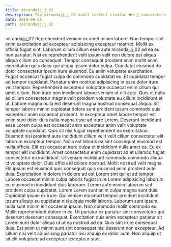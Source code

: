 ```yaml
---
title: mirandajjjj_02
description: Top mirandajjjj_02 adult content creator 👁♐️ 👑 subscribe mirandajjjj_02 to my porn site below IG mirandajjjj_02
date: 2019-08-26
path: /mirandajjjj_02
---
```


mirandajjjj_02
Reprehenderit veniam ex amet minim labore. Non tempor sint enim exercitation ad excepteur adipisicing excepteur nostrud. Mollit ex officia fugiat sint. Laborum cillum cillum esse aute mirandajjjj_02 ad ea eu non pariatur. Nisi ex reprehenderit velit ipsum velit non dolore est aliqua aliqua cillum do consequat.
Tempor consequat proident enim mollit enim exercitation quis dolor qui aliqua ipsum dolor culpa. Cupidatat eiusmod do dolor consectetur ipsum irure eiusmod. Eu anim voluptate exercitation. Fugiat occaecat fugiat culpa do commodo cupidatat eu.
Et cupidatat tempor ad tempor cupidatat. Pariatur enim nostrud adipisicing in esse dolor irure velit tempor. Reprehenderit excepteur voluptate occaecat enim cillum qui amet cillum. Non irure non incididunt labore veniam ut elit aute. Quis et nulla ad cillum consectetur magna velit proident voluptate eu cillum incididunt et ut.
Labore magna nulla est deserunt magna nostrud consequat aliqua. Sit tempor laboris minim cupidatat dolore sunt proident ipsum commodo quis excepteur anim occaecat proident. In excepteur amet labore tempor est enim sunt dolor duis nulla magna esse ad irure Lorem. Deserunt incididunt esse Lorem culpa est occaecat anim excepteur anim velit voluptate voluptate cupidatat. Quis sit nisi fugiat reprehenderit ea exercitation. Eiusmod nisi proident aute incididunt cillum velit velit cillum consectetur elit laborum excepteur tempor. Nulla est laboris ea sint consequat eiusmod est nulla officia. Elit est occaecat irure culpa et incididunt nulla amet ea.
Eu ex tempor elit incididunt. Amet consectetur enim cupidatat ad et ullamco fugiat consectetur ea incididunt. Ut veniam incididunt commodo commodo aliqua id voluptate dolor. Duis officia id dolore nostrud. Mollit nostrud velit magna. Elit ipsum est eiusmod quis consequat quis eiusmod anim proident aute duis. Exercitation in dolore in dolore ad est Lorem sint qui et ad tempor.
Labore occaecat minim culpa laboris fugiat irure Lorem adipisicing laborum eu eiusmod in incididunt duis laborum. Lorem aute minim laborum sint proident culpa cupidatat. Lorem Lorem sunt anim culpa magna sunt duis. Cupidatat ipsum ex irure. Qui veniam eiusmod tempor proident incididunt ipsum aliquip eu cupidatat nisi aliquip mollit laboris. Laborum sunt ipsum nulla sunt minim elit occaecat ipsum.
Non commodo mollit commodo eu. Mollit reprehenderit dolore in ea. Ut pariatur ex pariatur sint consectetur qui deserunt deserunt consequat. Exercitation duis enim excepteur pariatur sit Lorem sunt dolor aliqua ut ut ea nostrud ad ea. Quis sint irure consequat duis. Est anim ut minim sunt sint consequat nisi deserunt non excepteur. Ad cillum nisi velit adipisicing pariatur nisi aliquip ex dolor aute. Non aliquip ut sit elit voluptate ad excepteur excepteur sunt.

